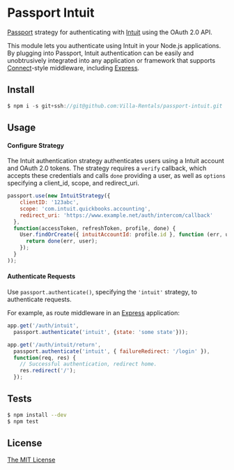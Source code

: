 # Passport Intuit

[Passport](https://github.com/jaredhanson/passport) strategy for authenticating
with [Intuit](http://intuit.com/) using the OAuth 2.0 API.

This module lets you authenticate using Intuit in your Node.js applications.
By plugging into Passport, Intuit authentication can be easily and
unobtrusively integrated into any application or framework that supports
[Connect](http://www.senchalabs.org/connect/)-style middleware, including
[Express](http://expressjs.com/).

## Install

```js
$ npm i -s git+ssh://git@github.com:Villa-Rentals/passport-intuit.git

```

## Usage

#### Configure Strategy

The Intuit authentication strategy authenticates users using a Intuit
account and OAuth 2.0 tokens.  The strategy requires a `verify` callback, which
accepts these credentials and calls `done` providing a user, as well as
`options` specifying a client_id, scope, and redirect_uri.

```js
passport.use(new IntuitStrategy({
    clientID: '123abc',
    scope: 'com.intuit.quickbooks.accounting',
    redirect_uri: 'https://www.example.net/auth/intercom/callback'
  },
  function(accessToken, refreshToken, profile, done) {
    User.findOrCreate({ intuitAccountId: profile.id }, function (err, user) {
      return done(err, user);
    });
  }
));
```

#### Authenticate Requests

Use `passport.authenticate()`, specifying the `'intuit'` strategy, to
authenticate requests.

For example, as route middleware in an [Express](http://expressjs.com/)
application:

```js
app.get('/auth/intuit',
  passport.authenticate('intuit', {state: 'some state'}));

app.get('/auth/intuit/return',
  passport.authenticate('intuit', { failureRedirect: '/login' }),
  function(req, res) {
    // Successful authentication, redirect home.
    res.redirect('/');
  });
```

## Tests

```bash
$ npm install --dev
$ npm test
```
## License

[The MIT License](http://opensource.org/licenses/MIT)
